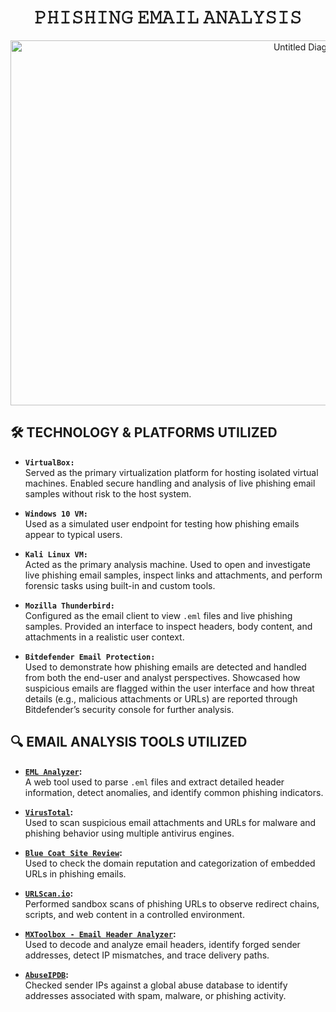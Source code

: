 <h1 = align=center>𝙿𝙷𝙸𝚂𝙷𝙸𝙽𝙶 𝙴𝙼𝙰𝙸𝙻 𝙰𝙽𝙰𝙻𝚈𝚂𝙸𝚂</h1>

<p align="center">
<img width="1008" height="584" alt="Untitled Diagram drawio (2)" src="https://github.com/user-attachments/assets/908268b9-c6e7-47e3-8406-38c7eebc538a" />
</p>

## 🛠️ TECHNOLOGY & PLATFORMS UTILIZED

- **`VirtualBox:`**  
  Served as the primary virtualization platform for hosting isolated virtual machines. Enabled secure handling and analysis of live phishing email samples without risk to the host system.

- **`Windows 10 VM:`**  
  Used as a simulated user endpoint for testing how phishing emails appear to typical users.

- **`Kali Linux VM:`**  
  Acted as the primary analysis machine. Used to open and investigate live phishing email samples, inspect links and attachments, and perform forensic tasks using built-in and custom tools.

- **`Mozilla Thunderbird:`**  
  Configured as the email client to view `.eml` files and live phishing samples. Provided an interface to inspect headers, body content, and attachments in a realistic user context.

- **`Bitdefender Email Protection:`**  
  Used to demonstrate how phishing emails are detected and handled from both the end-user and analyst perspectives. Showcased how suspicious emails are flagged within the user interface and how threat details (e.g., malicious attachments or URLs) are reported through Bitdefender’s security console for further analysis.

## 🔍 EMAIL ANALYSIS TOOLS UTILIZED

- **[`EML Analyzer`](https://eml-analyzer.herokuapp.com/#/):**  
  A web tool used to parse `.eml` files and extract detailed header information, detect anomalies, and identify common phishing indicators.

- **[`VirusTotal`](https://www.virustotal.com/gui/home/upload):**  
  Used to scan suspicious email attachments and URLs for malware and phishing behavior using multiple antivirus engines.

- **[`Blue Coat Site Review`](https://sitereview.bluecoat.com/#/):**  
  Used to check the domain reputation and categorization of embedded URLs in phishing emails.

- **[`URLScan.io`](https://urlscan.io/):**  
  Performed sandbox scans of phishing URLs to observe redirect chains, scripts, and web content in a controlled environment.

- **[`MXToolbox - Email Header Analyzer`](https://mxtoolbox.com/EmailHeaders.aspx):**  
  Used to decode and analyze email headers, identify forged sender addresses, detect IP mismatches, and trace delivery paths.

- **[`AbuseIPDB`](https://www.abuseipdb.com/):**  
  Checked sender IPs against a global abuse database to identify addresses associated with spam, malware, or phishing activity.
